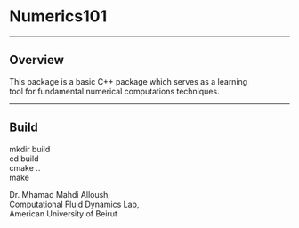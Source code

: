 # Numerics101

---------------------------------------------------------------
Overview
---------------------------------------------------------------
This package is a basic C++ package which serves as a learning <br> tool for fundamental numerical computations techniques.


---------------------------------------------------------------
Build
---------------------------------------------------------------
mkdir build <br> cd build <br> cmake .. <br> make


Dr. Mhamad Mahdi Alloush, <br> Computational Fluid Dynamics Lab, <br> American University of Beirut
